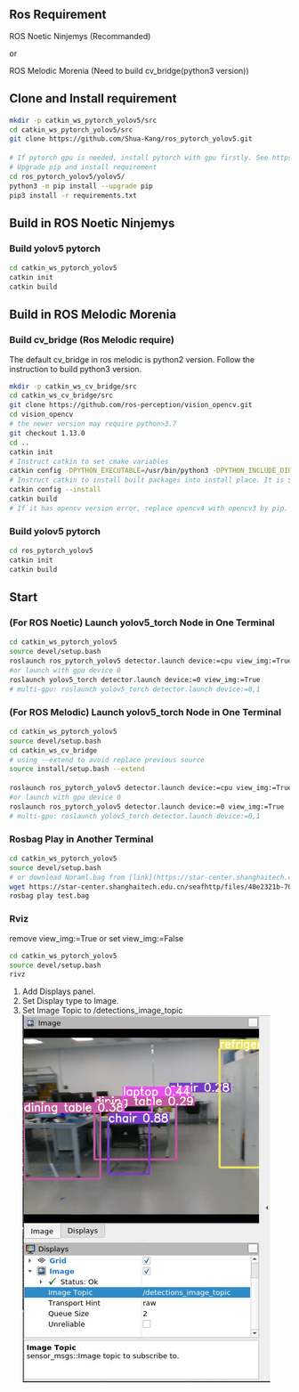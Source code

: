## Ros Requirement
ROS Noetic Ninjemys (Recommanded)

or

ROS Melodic Morenia (Need to build cv_bridge(python3 version))



## Clone and Install requirement
```bash
mkdir -p catkin_ws_pytorch_yolov5/src
cd catkin_ws_pytorch_yolov5/src
git clone https://github.com/Shua-Kang/ros_pytorch_yolov5.git

# If pytorch gpu is needed, install pytorch with gpu firstly. See https://pytorch.org/get-started/locally/
# Upgrade pip and install requirement
cd ros_pytorch_yolov5/yolov5/
python3 -m pip install --upgrade pip
pip3 install -r requirements.txt
```

## Build in ROS Noetic Ninjemys

### Build yolov5 pytorch
```bash
cd catkin_ws_pytorch_yolov5
catkin init
catkin build
```


## Build in ROS Melodic Morenia

### Build cv_bridge (Ros Melodic require) 
The default cv_bridge in ros melodic is python2 version.
Follow the instruction to build python3 version.
```bash
mkdir -p catkin_ws_cv_bridge/src
cd catkin_ws_cv_bridge/src
git clone https://github.com/ros-perception/vision_opencv.git
cd vision_opencv
# the newer version may require python>3.7
git checkout 1.13.0
cd ..
catkin init
# Instruct catkin to set cmake variables
catkin config -DPYTHON_EXECUTABLE=/usr/bin/python3 -DPYTHON_INCLUDE_DIR=/usr/include/python3.6m -DPYTHON_LIBRARY=/usr/lib/x86_64-linux-gnu/libpython3.6m.so
# Instruct catkin to install built packages into install place. It is $CATKIN_WORKSPACE/install folder
catkin config --install
catkin build
# If it has opencv version error, replace opencv4 with opencv3 by pip. See [issue3](https://github.com/Shua-Kang/ros_pytorch_yolov5/issues/3) for more help
```
### Build yolov5 pytorch
```bash
cd ros_pytorch_yolov5
catkin init
catkin build
```

## Start

### (For ROS Noetic) Launch yolov5_torch Node in One Terminal
```bash
cd catkin_ws_pytorch_yolov5
source devel/setup.bash
roslaunch ros_pytorch_yolov5 detector.launch device:=cpu view_img:=True
#or launch with gpu device 0
roslaunch yolov5_torch detector.launch device:=0 view_img:=True
# multi-gpu: roslaunch yolov5_torch detector.launch device:=0,1
```
### (For ROS Melodic) Launch yolov5_torch Node in One Terminal
```bash
cd catkin_ws_pytorch_yolov5
source devel/setup.bash
cd catkin_ws_cv_bridge
# using --extend to avoid replace previous source
source install/setup.bash --extend

roslaunch ros_pytorch_yolov5 detector.launch device:=cpu view_img:=True
#or launch with gpu device 0
roslaunch ros_pytorch_yolov5 detector.launch device:=0 view_img:=True
# multi-gpu: roslaunch yolov5_torch detector.launch device:=0,1
```


### Rosbag Play in Another Terminal
```bash
cd catkin_ws_pytorch_yolov5
source devel/setup.bash
# or download Noraml.bag from [link](https://star-center.shanghaitech.edu.cn/seafile/d/0ea45d1878914077ade5/) as test.bag
wget https://star-center.shanghaitech.edu.cn/seafhttp/files/40e2321b-70fb-44d9-95b3-125aa4349c57/Normal.bag -O test.bag
rosbag play test.bag
```

### Rviz
remove  view_img:=True or set view_img:=False
```bash
cd catkin_ws_pytorch_yolov5
source devel/setup.bash
rivz
```
1. Add Displays panel.
2. Set Display type to Image.
3. Set Image Topic to /detections_image_topic
![](rviz.png)